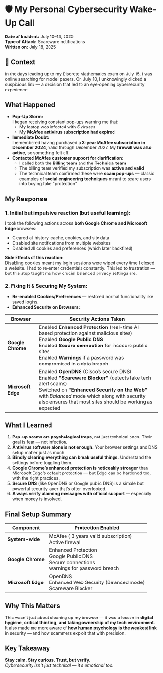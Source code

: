 # 🛡️ My Personal Cybersecurity Wake-Up Call

**Date of Incident:** July 10–13, 2025 <br>
**Type of Attack:** Scareware notifications <br>
**Written on:** July 18, 2025

## 📌 Context

In the days leading up to my Discrete Mathematics exam on July 15, I was online searching for model papers. On July 10, I unknowingly clicked a suspicious link — a decision that led to an eye-opening cybersecurity experience.

## What Happened

- **Pop-Up Storm:**  
    I began receiving constant pop-ups warning me that:
  - My laptop was infected with _5 viruses_
  - My **McAfee antivirus subscription had expired**
- **Immediate Doubt:**  
    I remembered having purchased a **3-year McAfee subscription in December 2024**, valid through December 2027. My **firewall was also active**, so something felt off.
- **Contacted McAfee customer support for clarification:**
  - I called both the **Billing team** and the **Technical team** 
  - The billing team verified my subscription was **active and valid**
  - The technical team confirmed these were **scam pop-ups** — classic examples of **social engineering techniques** meant to scare users into buying fake "protection"

## My Response

### 1. Initial but impulsive reaction (but useful learning):

I took the following actions across **both Google Chrome and Microsoft Edge** browsers:

- Cleared all history, cache, cookies, and site data
- Disabled site notifications from multiple websites
- Disabled all cookies and preferences (which later backfired)

 **Side Effects of this reaction:**  
Disabling cookies meant my login sessions were wiped every time I closed a website. I had to re-enter credentials constantly. This led to frustration — but this step taught me how crucial balanced privacy settings are.

### 2. Fixing It & Securing My System:

- **Re-enabled Cookies/Preferences** — restored normal functionality like saved logins.
- **Enhanced Security on Browsers:**

| **Browser**        | **Security Actions Taken**                                                                                                   |
| ------------------ | ---------------------------------------------------------------------------------------------------------------------------- |
| **Google Chrome**  |  Enabled **Enhanced Protection** (real-time AI-based protection against malicious sites) <br> Enabled **Google Public DNS** <br> Enabled **Secure connection** for insecure public sites <br> Enabled **Warnings** if a password was compromised in a data breach |
| **Microsoft Edge** |  Enabled **OpenDNS** (Cisco’s secure DNS) <br> Enabled **"Scareware Blocker"** (detects fake tech alert scams) <br> Switched on **"Enhanced Security on the Web"** with _Balanced_ mode which along with security also ensures that most sites should be working as expected  |

## What I Learned

1. **Pop-up scams are psychological traps**, not just technical ones. Their goal is fear — not infection.
2. **Antivirus software alone is not enough.** Your browser settings and DNS setup matter just as much.
3. **Blindly clearing everything can break useful things.** Understand the settings before toggling them.
4. **Google Chrome’s enhanced protection is noticeably stronger** than Microsoft Edge’s default protection — but Edge can be hardened too, with the right practices.
5. **Secure DNS** (like OpenDNS or Google public DNS) is a simple but powerful security layer that’s often overlooked.
6. **Always verify alarming messages with official support** — especially when money is involved.

## Final Setup Summary

| **Component**      | **Protection Enabled**                             |
| ------------------ | -------------------------------------------------- |
| **System-wide**    |  McAfee ( 3 years valid subscription) <br> Active firewall  |
| **Google Chrome**  |  Enhanced Protection <br> Google Public DNS <br> Secure connections <br> warnings for password breach  |
| **Microsoft Edge** |  OpenDNS <br> Enhanced Web Security (Balanced mode) <br> Scareware Blocker |

## Why This Matters

This wasn’t just about cleaning up my browser — it was a lesson in **digital hygiene**, **critical thinking**, **and** **taking ownership of my tech environment**. It also made me more aware of **how human psychology is the weakest link** in security — and how scammers exploit that with precision.

## Key Takeaway

**Stay calm. Stay curious. Trust, but verify.**  
*Cybersecurity isn't just technical — it's emotional too.*
